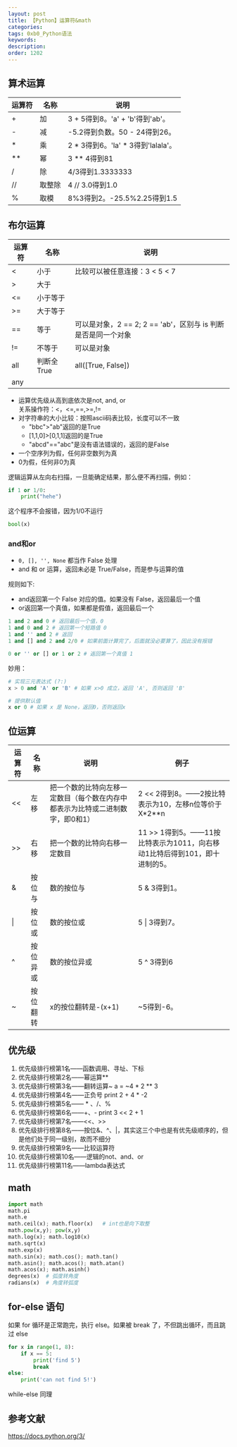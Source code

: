 ```yaml
---
layout: post
title: 【Python】运算符&math
categories:
tags: 0xb0_Python语法
keywords:
description:
order: 1202
---
```



## 算术运算


| 运算符  | 名称  | 说明                             |
|------|-----|--------------------------------|
| \+   | 加   | 3 \+ 5得到8。'a' \+ 'b'得到'ab'。    |
| \-   | 减   | \-5\.2得到负数。50 \- 24得到26。       |
| \*   | 乘   | 2 \* 3得到6。'la' \* 3得到'lalala'。 |
| \*\* | 幂   | 3 \*\* 4得到81                   |
| /    | 除   | 4/3得到1\.3333333                |
| //   | 取整除 | 4 // 3\.0得到1\.0                |
| %    | 取模  | 8%3得到2。\-25\.5%2\.25得到1\.5     |



## 布尔运算

| 运算符 | 名称   | 说明                      |
|-----|------|-------------------------|
| <   | 小于   | 比较可以被任意连接：3 < 5 < 7     |
| >   | 大于   |                         |
| <=  | 小于等于 |                         |
| >=  | 大于等于 |                         |
| ==  | 等于   | 可以是对象，2 == 2; 2 == 'ab'，区别与 is 判断是否是同一个对象 |
| \!= | 不等于  | 可以是对象                   |
|all|判断全 True|all([True, False])|
|any||



- 运算优先级从高到底依次是not, and, or  
关系操作符：<，<=,==,>=,!=  
- 对字符串的大小比较：按照ascii码表比较，长度可以不一致  
    - "bbc">"ab"返回的是True
    - [1,1,0]>[0,1,1]返回的是True
    - "abcd"=="abc"是没有语法错误的，返回的是False
- 一个空序列为假，任何非空数列为真  
- 0为假，任何非0为真  


逻辑运算从左向右扫描，一旦能确定结果，那么便不再扫描，例如：
```python
if 1 or 1/0:
    print("hehe")
```
这个程序不会报错，因为1/0不运行

```python
bool(x)
```

### and和or

- `0, [], '', None` 都当作 False 处理
- and 和 or 运算，返回未必是 True/False，而是参与运算的值

规则如下:
- and返回第一个 False 对应的值。如果没有 False，返回最后一个值
- or返回第一个真值，如果都是假值，返回最后一个

```python
1 and 2 and 0 # 返回最后一个值，0
1 and 0 and 2 # 返回第一个短路值 0
1 and '' and 2 # 返回
1 and [] and 2 and 2/0 # 如果前面计算完了，后面就没必要算了，因此没有报错

0 or '' or [] or 1 or 2 # 返回第一个真值 1
```

妙用：
```python
# 实现三元表达式 (?:)
x > 0 and 'A' or 'B' # 如果 x>0 成立，返回 'A', 否则返回 'B'

# 提供默认值
x or 0 # 如果 x 是 None，返回0，否则返回x
```



## 位运算
<table class="tableizer-table">
<thead><tr class="tableizer-firstrow"><th>运算符</th><th>名称</th><th>说明</th><th>例子</th></tr></thead><tbody>
 <tr><td><<</td><td>左移</td><td>把一个数的比特向左移一定数目（每个数在内存中都表示为比特或二进制数字，即0和1）</td><td>2 << 2得到8。——2按比特表示为10，左移n位等价于X*2**n</td></tr>
 <tr><td>>></td><td>右移</td><td>把一个数的比特向右移一定数目</td><td>11 >> 1得到5。——11按比特表示为1011，向右移动1比特后得到101，即十进制的5。</td></tr>
 <tr><td>&</td><td>按位与</td><td>数的按位与</td><td>5 & 3得到1。</td></tr>
 <tr><td>|</td><td>按位或</td><td>数的按位或</td><td>5 | 3得到7。</td></tr>
 <tr><td>^</td><td>按位异或</td><td>数的按位异或</td><td>5 ^ 3得到6</td></tr>
 <tr><td>~</td><td>按位翻转</td><td>x的按位翻转是-(x+1)</td><td>~5得到-6。</td></tr>
</tbody></table>


## 优先级
1. 优先级排行榜第1名——函数调用、寻址、下标
2. 优先级排行榜第2名——幂运算**
3. 优先级排行榜第3名——翻转运算~
a = ~4 * 2 ** 3
4. 优先级排行榜第4名——正负号
print 2 + 4 * -2
5. 优先级排行榜第5名—— * 、/、%
6. 优先级排行榜第6名——+、-
print 3 << 2 + 1
7. 优先级排行榜第7名——<<、>>
8. 优先级排行榜第8名——按位&、^、\|，其实这三个中也是有优先级顺序的，但是他们处于同一级别，故而不细分
9. 优先级排行榜第9名——比较运算符
10. 优先级排行榜第10名——逻辑的not、and、or
11. 优先级排行榜第11名——lambda表达式

## math

```python
import math
math.pi
math.e
math.ceil(x); math.floor(x)   # int也是向下取整
math.pow(x,y); pow(x,y)
math.log(x); math.log10(x)
math.sqrt(x)
math.exp(x)
math.sin(x); math.cos(); math.tan()
math.asin(); math.acos(); math.atan()
math.acos(x); math.asinh()
degrees(x)  # 弧度转角度
radians(x)  # 角度转弧度
```

## for-else 语句


如果 for 循环是正常跑完，执行 else。如果被 break 了，不但跳出循环，而且跳过 else
```py
for x in range(1, 8):
    if x == 5:
        print('find 5')
        break
else:
    print('can not find 5!')
```

while-else 同理



## 参考文献
https://docs.python.org/3/

